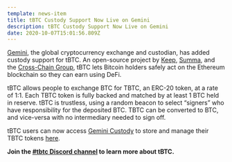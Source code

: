 ```yaml
---
template: news-item
title: tBTC Custody Support Now Live on Gemini
description: tBTC Custody Support Now Live on Gemini
date: 2020-10-07T15:01:56.809Z
---
```

[Gemini](https://gemini.com/), the global cryptocurrency exchange and custodian, has added custody support for tBTC. An open-source project by [Keep](https://keep.network/), [Summa](https://summa.one/), and the [Cross-Chain Group](https://crosschain.group/), tBTC lets Bitcoin holders safely act on the Ethereum blockchain so they can earn using DeFi.

tBTC allows people to exchange BTC for TBTC, an ERC-20 token, at a rate of 1:1. Each TBTC token is fully backed and matched by at least 1 BTC held in reserve. tBTC is trustless, using a random beacon to select “signers” who have responsibility for the deposited BTC. TBTC can be converted to BTC, and vice-versa with no intermediary needed to sign off.



tBTC users can now access [Gemini Custody](https://gemini.com/custody) to store and manage their TBTC tokens [here](https://gemini.com/prices/tbtc).



**Join the [\#tbtc Discord channel](https://discord.com/invite/wYezN7v) to learn more about tBTC.**
